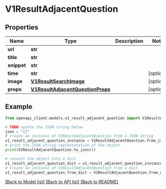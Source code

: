 # V1ResultAdjacentQuestion


## Properties

Name | Type | Description | Notes
------------ | ------------- | ------------- | -------------
**url** | **str** |  | 
**title** | **str** |  | 
**snippet** | **str** |  | 
**time** | **str** |  | [optional] 
**image** | [**V1ResultSearchImage**](V1ResultSearchImage.md) |  | [optional] 
**props** | [**V1ResultAdjacentQuestionProps**](V1ResultAdjacentQuestionProps.md) |  | [optional] 

## Example

```python
from openapi_client.models.v1_result_adjacent_question import V1ResultAdjacentQuestion

# TODO update the JSON string below
json = "{}"
# create an instance of V1ResultAdjacentQuestion from a JSON string
v1_result_adjacent_question_instance = V1ResultAdjacentQuestion.from_json(json)
# print the JSON string representation of the object
print(V1ResultAdjacentQuestion.to_json())

# convert the object into a dict
v1_result_adjacent_question_dict = v1_result_adjacent_question_instance.to_dict()
# create an instance of V1ResultAdjacentQuestion from a dict
v1_result_adjacent_question_from_dict = V1ResultAdjacentQuestion.from_dict(v1_result_adjacent_question_dict)
```
[[Back to Model list]](../README.md#documentation-for-models) [[Back to API list]](../README.md#documentation-for-api-endpoints) [[Back to README]](../README.md)


